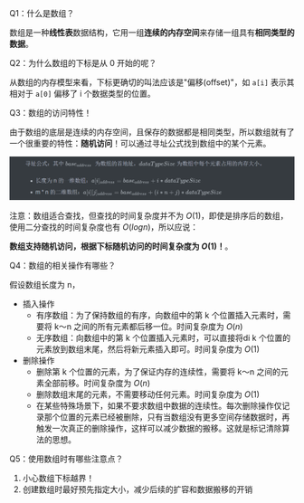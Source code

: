 
Q1：什么是数组？

数组是一种**线性表**数据结构，它用一组**连续的内存空间**来存储一组具有**相同类型的数据**。

Q2：为什么数组的下标是从 0 开始的呢？

从数组的内存模型来看，下标更确切的叫法应该是"偏移(offset)"，如 `a[i]` 表示其相对于 `a[0]` 偏移了 i 个数据类型的位置。

Q3：数组的访问特性！

由于数组的底层是连续的内存空间，且保存的数据都是相同类型，所以数组就有了一个很重要的特性：**随机访问**！可以通过寻址公式找到数组中的某个元素。

![数组的寻址公式](../../images/array_address.png)

注意：数组适合查找，但查找的时间复杂度并不为 $O(1)$，即使是排序后的数组，使用二分查找的时间复杂度也有 $O(logn)$，所以应说：

**数组支持随机访问，根据下标随机访问的时间复杂度为 $O(1)$！**。

Q4：数组的相关操作有哪些？

假设数组长度为 n，

- 插入操作
  - 有序数组：为了保持数组的有序，向数组中的第 k 个位置插入元素时，需要将 k～n 之间的所有元素都后移一位。时间复杂度为 $O(n)$
  - 无序数组：向数组中的第 k 个位置插入元素时，可以直接将di k 个位置的元素放到数组末尾，然后将新元素插入即可。时间复杂度为 $O(1)$
- 删除操作
  - 删除第 k 个位置的元素，为了保证内存的连续性，需要将 k～n 之间的元素全部前移。时间复杂度为 $O(n)$
  - 删除数组末尾的元素，不需要移动任何元素。时间复杂度为 $O(1)$
  - 在某些特殊场景下，如果不要求数组中数据的连续性。每次删除操作仅记录那个位置的元素已经被删除，只有当数组没有更多空间存储数据时，再触发一次真正的删除操作，这样可以减少数据的搬移。这就是标记清除算法的思想。

Q5：使用数组时有哪些注意点？

1. 小心数组下标越界！
2. 创建数组时最好预先指定大小，减少后续的扩容和数据搬移的开销



